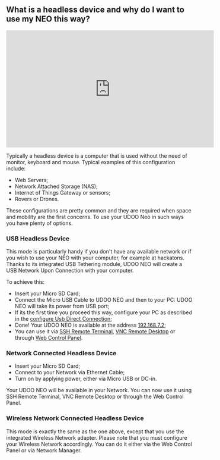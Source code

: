 ## What is a headless device and why do I want to use my NEO this way?

<iframe width="560" height="315" src="https://www.youtube.com/embed/s4y_yZ802Ac" frameborder="0" allowfullscreen></iframe>

Typically a headless device is a computer that is used without the need of monitor, keyboard and mouse. Typical examples
of this configuration include:

* Web Servers;
* Network Attached Storage (NAS);
* Internet of Things Gateway or sensors; 
* Rovers or Drones. 

These configurations are pretty common and they are required when space and mobility are the first concerns.
To use your UDOO Neo in such ways you have plenty of options.

### USB Headless Device

This mode is particularly handy if you don't have any available network or if you wish to use your NEO with your computer, for example at hackatons. Thanks to its integrated USB Tethering module, UDOO NEO will create a USB Network Upon Connection with your computer.

To achieve this:

* Insert your Micro SD Card;
* Connect the Micro USB Cable to UDOO NEO and then to your PC: UDOO NEO will take its power from USB port;
* If its the first time you proceed this way, configure your PC as described in the <a href="../Basic_Setup/Usb_Direct_Connection.html">configure Usb Direct Connection</a>;
* Done! Your UDOO NEO is available at the address [192.168.7.2](http://192.168.7.2);
* You can use it via <a href="../Basic_Setup/Remote_Terminal_SSH.html">SSH Remote Terminal</a>, <a href="../Basic_Setup/Remote_Desktop_VNC.html">VNC Remote Desktop</a> or through [Web Control Panel](../Basic_Setup/Web_Control_Panel.html).

### Network Connected Headless Device

* Insert your Micro SD Card;
* Connect to your Network via Ethernet Cable;
* Turn on by applying power, either via Micro USB or DC-in.

Your UDOO NEO will be available in your Network.
You can now use it using SSH Remote Terminal, VNC Remote Desktop or through the Web Control Panel.

### Wireless Network Connected Headless Device

This mode is exactly the same as the one above, except that you use the integrated Wireless Network adapter. Please note that you must configure your Wireless Network accordingly. You can do it either via the Web Control Panel or via Network Manager. 
